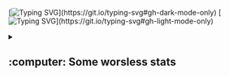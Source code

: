 [![Typing SVG](https://readme-typing-svg.demolab.com?font=Fira+Code&duration=4000&pause=200&color=F78A27&center=true&random=false&width=435&lines=I+am+a+Python+Developer!;...What+exactly+am+I%3F;...What+AM+I%3F!;Ah%2C+It's+all+clear+now!)](https://git.io/typing-svg#gh-dark-mode-only)
[![Typing SVG](https://readme-typing-svg.demolab.com?font=Fira+Code&duration=4000&pause=200&color=4c71f2&center=true&random=false&width=435&lines=I+am+a+Python+Developer!;...What+exactly+am+I%3F;...What+AM+I%3F!;Ah%2C+It's+all+clear+now!)](https://git.io/typing-svg#gh-light-mode-only)
<details>
  <summary>
    <h2>
      :computer: Some worsless stats
    </h2>
  </summary>
  ...Of my opensource streak:
  
[![GitHub Streak](https://streak-stats.demolab.com?user=Lucksinia&theme=dracula&ring=EB8841&sideLabels=EB8841&currStreakLabel=EB8841&fire=EB8841&sideNums=EB8841&background=EB545400)](https://git.io/streak-stats#gh-dark-mode-only)
[![GitHub Streak](https://streak-stats.demolab.com?user=Lucksinia&theme=dracula&ring=2f80ed&sideLabels=434d58&currStreakLabel=434d58&fire=4c71f2&currStreakNum=4c71f2&sideNums=2f80ed&background=EB545400)](https://git.io/streak-stats#gh-light-mode-only)

...Of my most used languages:

[![Top Langs-Dark](https://github-readme-stats.vercel.app/api/top-langs/?username=Lucksinia&layout=compact&theme=darcula&bg_color=00000000#gh-dark-mode-only)](https://github.com/anuraghazra/github-readme-stats#gh-dark-mode-only)
[![Top Langs-Light](https://github-readme-stats.vercel.app/api/top-langs/?username=Lucksinia&layout=compact&theme=default&bg_color=00000000#gh-light-mode-only)](https://github.com/anuraghazra/github-readme-stats#gh-light-mode-only)

...Of my overall productivity on Github:

[![Lucksinia's GitHub stats-Dark](https://github-readme-stats.vercel.app/api?username=Lucksinia&show_icons=true&theme=darcula&bg_color=00000000#gh-dark-mode-only)](https://github.com/anuraghazra/github-readme-stats#gh-dark-mode-only)
[![Lucksinia's GitHub stats-Light](https://github-readme-stats.vercel.app/api?username=Lucksinia&show_icons=true&theme=default&bg_color=00000000#gh-light-mode-only)](https://github.com/anuraghazra/github-readme-stats#gh-light-mode-only)
</details>
